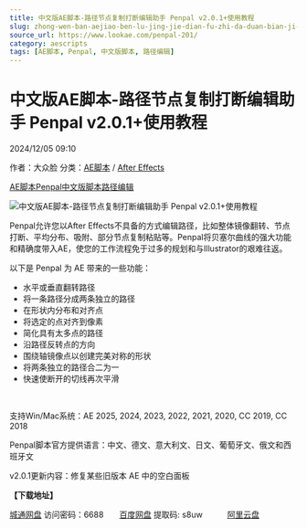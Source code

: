 ```yaml
---
title: 中文版AE脚本-路径节点复制打断编辑助手 Penpal v2.0.1+使用教程
slug: zhong-wen-ban-aejiao-ben-lu-jing-jie-dian-fu-zhi-da-duan-bian-ji-zhu-shou-penpal-v2-0-1-shi-yong-jiao-cheng
source_url: https://www.lookae.com/penpal-201/
category: aescripts
tags: [AE脚本, Penpal, 中文版脚本, 路径编辑]
---
```

# 中文版AE脚本-路径节点复制打断编辑助手 Penpal v2.0.1+使用教程

2024/12/05 09:10

作者：大众脸
分类：[AE脚本](https://www.lookae.com/after-effects/aescripts/) / [After Effects](https://www.lookae.com/after-effects/)

[AE脚本](https://www.lookae.com/tag/ae%e8%84%9a%e6%9c%ac/)[Penpal](https://www.lookae.com/tag/penpal/)[中文版脚本](https://www.lookae.com/tag/%e4%b8%ad%e6%96%87%e7%89%88%e8%84%9a%e6%9c%ac/)[路径编辑](https://www.lookae.com/tag/%e8%b7%af%e5%be%84%e7%bc%96%e8%be%91/)

![中文版AE脚本-路径节点复制打断编辑助手 Penpal v2.0.1+使用教程](https://www.lookae.com/wp-content/uploads/2023/04/Penpal-2.jpg "中文版AE脚本-路径节点复制打断编辑助手 Penpal v2.0.1+使用教程-LookAE.com")

Penpal允许您以After Effects不具备的方式编辑路径，比如整体镜像翻转、节点打断、平均分布、吸附、部分节点复制粘贴等。Penpal将贝塞尔曲线的强大功能和精确度带入AE，使您的工作流程免于过多的规划和与Illustrator的艰难往返。

以下是 Penpal 为 AE 带来的一些功能：

* 水平或垂直翻转路径
* 将一条路径分成两条独立的路径
* 在形状内分布和对齐点
* 将选定的点对齐到像素
* 简化具有太多点的路径
* 沿路径反转点的方向
* 围绕轴镜像点以创建完美对称的形状
* 将两条独立的路径合二为一
* 快速使断开的切线再次平滑

[﻿﻿﻿](https://cloud.video.taobao.com//play/u/705956171/p/1/e/6/t/1/407813410439.mp4)

支持Win/Mac系统：AE 2025, 2024, 2023, 2022, 2021, 2020, CC 2019, CC 2018

Penpal脚本官方提供语言：中文、德文、意大利文、日文、葡萄牙文、俄文和西班牙文

v2.0.1更新内容：修复某些旧版本 AE 中的空白面板

**【下载地址】**

[城通网盘](https://url70.ctfile.com/f/2827370-1432795612-55a03d?p=4431) 访问密码：6688       [百度网盘](https://pan.baidu.com/s/1PLVtz07O52Y5RV5YMxmuFQ?pwd=s8uw) 提取码: s8uw           [阿里云盘](https://www.alipan.com/s/eqbyynumH9g)
